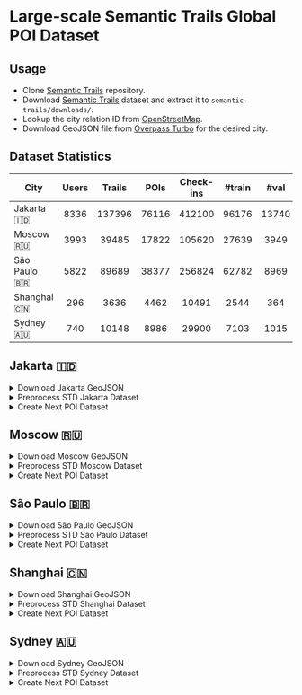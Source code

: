 # Large-scale Semantic Trails Global POI Dataset

## Usage

- Clone [Semantic Trails](https://github.com/D2KLab/semantic-trails) repository.
- Download [Semantic Trails](https://figshare.com/articles/dataset/Semantic_Trails_Datasets/7429076) dataset and extract it to `semantic-trails/downloads/`.
- Lookup the city relation ID from [OpenStreetMap](https://www.openstreetmap.org/).
- Download GeoJSON file from [Overpass Turbo](https://overpass-turbo.eu/#) for the desired city.

## Dataset Statistics

| City        | Users | Trails | POIs  | Check-ins | #train | #val  | #test |
| ----------- | :---: | :----: | :---: | :-------: | :----: | :---: | :---: |
| Jakarta 🇮🇩   | 8336  | 137396 | 76116 |  412100   | 96176  | 13740 | 27480 |
| Moscow 🇷🇺    | 3993  | 39485  | 17822 |  105620   | 27639  | 3949  | 7897  |
| São Paulo 🇧🇷 | 5822  | 89689  | 38377 |  256824   | 62782  | 8969  | 17938 |
| Shanghai 🇨🇳  |  296  |  3636  | 4462  |   10491   |  2544  |  364  |  728  |
| Sydney 🇦🇺    |  740  | 10148  | 8986  |   29900   |  7103  | 1015  | 2030  |

## Jakarta 🇮🇩

<details>
<summary>Download Jakarta GeoJSON</summary>
  
```sql
[out:json];
relation(6362934);
out geom;
```
</details>

<details>
<summary>Preprocess STD Jakarta Dataset</summary>

```sh
python src/preprocess_std.py \
    --std_2013_file semantic-trails/downloads/std_2013.csv \
    --std_2018_file semantic-trails/downloads/std_2018.csv \
    --cities_file semantic-trails/cities.csv \
    --categories_file semantic-trails/categories.csv \
    --city_geo_json_file data/jakarta/jakarta_6362934_overpass.geojson \
    --output_dir data/jakarta \
    --output_file jakarta_checkins.csv \
    --min_checkins 2 --min_trails 3
```
</details>

<details>
<summary>Create Next POI Dataset</summary>

```sh
python src/create_next_poi_dataset.py \
    --checkins_file data/jakarta/jakarta_checkins.csv \
    --dataset_id w11wo/STD-Jakarta-POI --private
```
</details>

## Moscow 🇷🇺

<details>
<summary>Download Moscow GeoJSON</summary>

```sql
[out:json];
relation(2555133);
out geom;
```
</details>

<details>
<summary>Preprocess STD Moscow Dataset</summary>

```sh
python src/preprocess_std.py \
    --std_2013_file semantic-trails/downloads/std_2013.csv \
    --std_2018_file semantic-trails/downloads/std_2018.csv \
    --cities_file semantic-trails/cities.csv \
    --categories_file semantic-trails/categories.csv \
    --city_geo_json_file data/moscow/moscow_2555133_overpass.geojson \
    --output_dir data/moscow \
    --output_file moscow_checkins.csv \
    --min_checkins 2 --min_trails 3
```
</details>

<details>
<summary>Create Next POI Dataset</summary>

```sh
python src/create_next_poi_dataset.py \
    --checkins_file data/moscow/moscow_checkins.csv \
    --dataset_id w11wo/STD-Moscow-POI --private
```
</details>

## São Paulo 🇧🇷

<details>
<summary>Download São Paulo GeoJSON</summary>

```sql
[out:json];
relation(298285);
out geom;
```
</details>

<details>
<summary>Preprocess STD São Paulo Dataset</summary>

```sh
python src/preprocess_std.py \
    --std_2013_file semantic-trails/downloads/std_2013.csv \
    --std_2018_file semantic-trails/downloads/std_2018.csv \
    --cities_file semantic-trails/cities.csv \
    --categories_file semantic-trails/categories.csv \
    --city_geo_json_file data/sao_paulo/sao_paulo_298285_overpass.geojson \
    --output_dir data/sao_paulo \
    --output_file sao_paulo_checkins.csv \
    --min_checkins 2 --min_trails 3
```
</details>

<details>
<summary>Create Next POI Dataset</summary>

```sh
python src/create_next_poi_dataset.py \
    --checkins_file data/sao_paulo/sao_paulo_checkins.csv \
    --dataset_id w11wo/STD-Sao-Paulo-POI --private
```
</details>

## Shanghai 🇨🇳

<details>
<summary>Download Shanghai GeoJSON</summary>

```sql
[out:json];
relation(913067);
out geom;
```
</details>

<details>
<summary>Preprocess STD Shanghai Dataset</summary>

```sh
python src/preprocess_std.py \
    --std_2013_file semantic-trails/downloads/std_2013.csv \
    --std_2018_file semantic-trails/downloads/std_2018.csv \
    --cities_file semantic-trails/cities.csv \
    --categories_file semantic-trails/categories.csv \
    --city_geo_json_file data/shanghai/shanghai_913067_overpass.geojson \
    --output_dir data/shanghai \
    --output_file shanghai_checkins.csv \
    --min_checkins 2 --min_trails 3
```
</details>

<details>
<summary>Create Next POI Dataset</summary>

```sh
python src/create_next_poi_dataset.py \
    --checkins_file data/shanghai/shanghai_checkins.csv \
    --dataset_id w11wo/STD-Shanghai-POI --private
```
</details>

## Sydney 🇦🇺

<details>
<summary>Download Sydney GeoJSON</summary>

```sql
[out:json];
relation(5750005);
out geom;
```
</details>

<details>
<summary>Preprocess STD Sydney Dataset</summary>

```sh
python src/preprocess_std.py \
    --std_2013_file semantic-trails/downloads/std_2013.csv \
    --std_2018_file semantic-trails/downloads/std_2018.csv \
    --cities_file semantic-trails/cities.csv \
    --categories_file semantic-trails/categories.csv \
    --city_geo_json_file data/sydney/sydney_5750005_overpass.geojson \
    --output_dir data/sydney \
    --output_file sydney_checkins.csv \
    --min_checkins 2 --min_trails 3
```
</details>

<details>
<summary>Create Next POI Dataset</summary>

```sh
python src/create_next_poi_dataset.py \
    --checkins_file data/sydney/sydney_checkins.csv \
    --dataset_id w11wo/STD-Sydney-POI --private
```
</details>